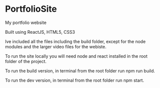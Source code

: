 # PortfolioSite
My portfolio website

Built using ReactJS, HTML5, CSS3

Ive included all the files including the build folder, except for the node modules and the larger video files for the webiste.

To run the site locally you will need node and react installed in the root folder of the project. 

To run the build version, in terminal from the root folder run npm run build.

To run the dev version, in terminal from the root folder run npm start.
